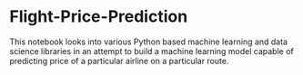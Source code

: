 # Flight-Price-Prediction
This notebook looks into various Python based machine learning and data science libraries in an attempt to build a machine learning model capable of predicting price of a particular airline on a particular route.
